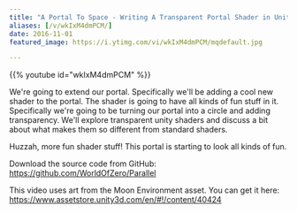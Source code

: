```yaml
---
title: "A Portal To Space - Writing A Transparent Portal Shader in Unity"
aliases: [/v/wkIxM4dmPCM/]
date: 2016-11-01
featured_image: https://i.ytimg.com/vi/wkIxM4dmPCM/mqdefault.jpg

---
```


{{% youtube id="wkIxM4dmPCM" %}}

We're going to extend our portal. Specifically we'll be adding a cool new shader to the portal. The shader is going to have all kinds of fun stuff in it. Specifically we're going to be turning our portal into a circle and adding transparency. We'll explore transparent unity shaders and discuss a bit about what makes them so different from standard shaders.

Huzzah, more fun shader stuff! This portal is starting to look all kinds of fun.

Download the source code from GitHub: https://github.com/WorldOfZero/Parallel

This video uses art from the Moon Environment asset. You can get it here: https://www.assetstore.unity3d.com/en/#!/content/40424